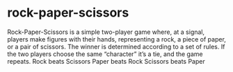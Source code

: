 # rock-paper-scissors
Rock-Paper-Scissors is a simple two-player game where, at a signal, players make figures with their hands, representing a rock, a piece of paper, or a pair of scissors. The winner is determined according to a set of rules. If the two players choose the same “character” it’s a tie, and the game repeats.
Rock beats Scissors
Paper beats Rock
Scissors beats Paper
